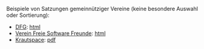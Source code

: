 Beispiele von Satzungen gemeinnütziger Vereine (keine besondere Auswahl oder Sortierung):
- [DFG](http://www.dfg.de/index.jsp): [html](http://www.dfg.de/dfg_profil/satzung/)
- [Verein Freie Software Freunde](https://freie-software.org/): [html](https://freie-software.org/verein/satzung.html)
- [Krautspace](https://kraut.space/start): [pdf](https://kraut.space/_media/satzung.pdf)
